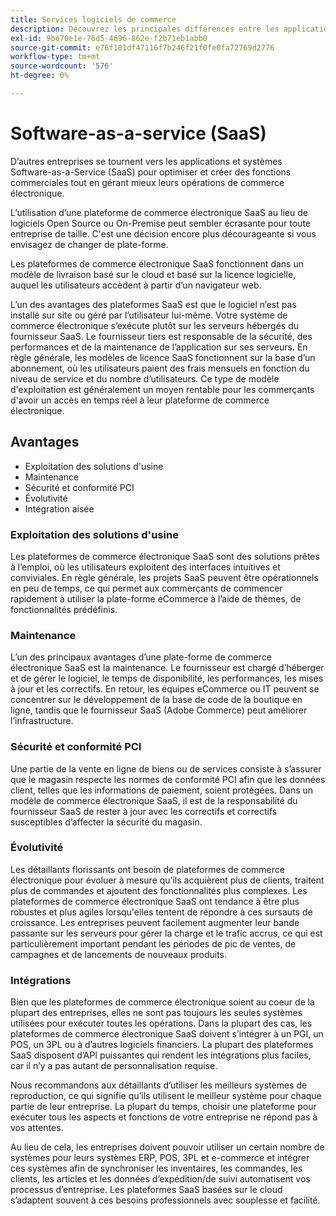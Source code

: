 ```yaml
---
title: Services logiciels de commerce
description: Découvrez les principales différences entre les applications SaaS et d’autres options d’e-commerce Open Source auto-hébergées (sur site).
exl-id: 9be70e1e-76d5-4696-862e-f2b71eb1abb0
source-git-commit: e76f101df47116f7b246f21f0fe0fa72769d2776
workflow-type: tm+mt
source-wordcount: '576'
ht-degree: 0%

---
```


# Software-as-a-service (SaaS)

D’autres entreprises se tournent vers les applications et systèmes Software-as-a-Service (SaaS) pour optimiser et créer des fonctions commerciales tout en gérant mieux leurs opérations de commerce électronique.

L’utilisation d’une plateforme de commerce électronique SaaS au lieu de logiciels Open Source ou On-Premise peut sembler écrasante pour toute entreprise de taille. C&#39;est une décision encore plus décourageante si vous envisagez de changer de plate-forme.

Les plateformes de commerce électronique SaaS fonctionnent dans un modèle de livraison basé sur le cloud et basé sur la licence logicielle, auquel les utilisateurs accèdent à partir d’un navigateur web.

L’un des avantages des plateformes SaaS est que le logiciel n’est pas installé sur site ou géré par l’utilisateur lui-même. Votre système de commerce électronique s’exécute plutôt sur les serveurs hébergés du fournisseur SaaS. Le fournisseur tiers est responsable de la sécurité, des performances et de la maintenance de l’application sur ses serveurs. En règle générale, les modèles de licence SaaS fonctionnent sur la base d’un abonnement, où les utilisateurs paient des frais mensuels en fonction du niveau de service et du nombre d’utilisateurs. Ce type de modèle d&#39;exploitation est généralement un moyen rentable pour les commerçants d&#39;avoir un accès en temps réel à leur plateforme de commerce électronique.

## Avantages

- Exploitation des solutions d&#39;usine
- Maintenance
- Sécurité et conformité PCI
- Évolutivité
- Intégration aisée

### Exploitation des solutions d&#39;usine

Les plateformes de commerce électronique SaaS sont des solutions prêtes à l’emploi, où les utilisateurs exploitent des interfaces intuitives et conviviales. En règle générale, les projets SaaS peuvent être opérationnels en peu de temps, ce qui permet aux commerçants de commencer rapidement à utiliser la plate-forme eCommerce à l’aide de thèmes, de fonctionnalités prédéfinis.

### Maintenance

L’un des principaux avantages d’une plate-forme de commerce électronique SaaS est la maintenance. Le fournisseur est chargé d’héberger et de gérer le logiciel, le temps de disponibilité, les performances, les mises à jour et les correctifs. En retour, les équipes eCommerce ou IT peuvent se concentrer sur le développement de la base de code de la boutique en ligne, tandis que le fournisseur SaaS (Adobe Commerce) peut améliorer l’infrastructure.

### Sécurité et conformité PCI

Une partie de la vente en ligne de biens ou de services consiste à s’assurer que le magasin respecte les normes de conformité PCI afin que les données client, telles que les informations de paiement, soient protégées. Dans un modèle de commerce électronique SaaS, il est de la responsabilité du fournisseur SaaS de rester à jour avec les correctifs et correctifs susceptibles d’affecter la sécurité du magasin.

### Évolutivité

Les détaillants florissants ont besoin de plateformes de commerce électronique pour évoluer à mesure qu’ils acquièrent plus de clients, traitent plus de commandes et ajoutent des fonctionnalités plus complexes. Les plateformes de commerce électronique SaaS ont tendance à être plus robustes et plus agiles lorsqu&#39;elles tentent de répondre à ces sursauts de croissance. Les entreprises peuvent facilement augmenter leur bande passante sur les serveurs pour gérer la charge et le trafic accrus, ce qui est particulièrement important pendant les périodes de pic de ventes, de campagnes et de lancements de nouveaux produits.

### Intégrations

Bien que les plateformes de commerce électronique soient au coeur de la plupart des entreprises, elles ne sont pas toujours les seules systèmes utilisées pour exécuter toutes les opérations. Dans la plupart des cas, les plateformes de commerce électronique SaaS doivent s’intégrer à un PGI, un POS, un 3PL ou à d’autres logiciels financiers. La plupart des plateformes SaaS disposent d’API puissantes qui rendent les intégrations plus faciles, car il n’y a pas autant de personnalisation requise.

Nous recommandons aux détaillants d’utiliser les meilleurs systèmes de reproduction, ce qui signifie qu’ils utilisent le meilleur système pour chaque partie de leur entreprise. La plupart du temps, choisir une plateforme pour exécuter tous les aspects et fonctions de votre entreprise ne répond pas à vos attentes.

Au lieu de cela, les entreprises doivent pouvoir utiliser un certain nombre de systèmes pour leurs systèmes ERP, POS, 3PL et e-commerce et intégrer ces systèmes afin de synchroniser les inventaires, les commandes, les clients, les articles et les données d’expédition/de suivi automatisent vos processus d’entreprise. Les plateformes SaaS basées sur le cloud s’adaptent souvent à ces besoins professionnels avec souplesse et facilité.
